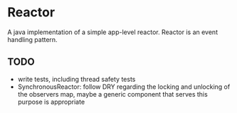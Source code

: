 # Reactor

A java implementation of a simple app-level reactor.
Reactor is an event handling pattern.

## TODO

- write tests, including thread safety tests
- SynchronousReactor: follow DRY regarding the locking and unlocking of the observers map, maybe a generic component that serves this purpose is appropriate
